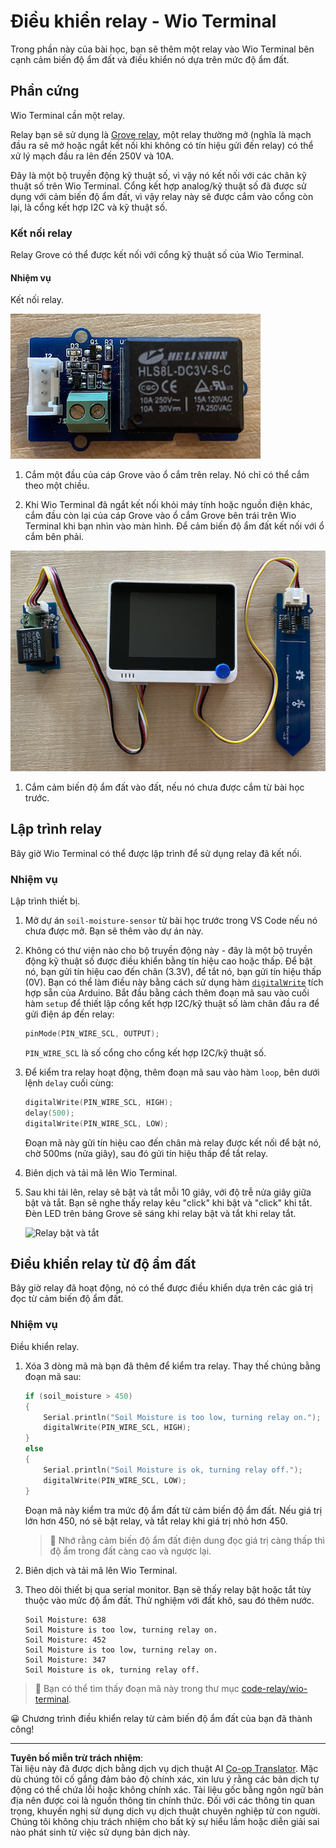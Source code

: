 <!--
CO_OP_TRANSLATOR_METADATA:
{
  "original_hash": "f3c5d8afa2ef6a0b425ef8ff20615cb4",
  "translation_date": "2025-08-28T01:56:37+00:00",
  "source_file": "2-farm/lessons/3-automated-plant-watering/wio-terminal-relay.md",
  "language_code": "vi"
}
-->
# Điều khiển relay - Wio Terminal

Trong phần này của bài học, bạn sẽ thêm một relay vào Wio Terminal bên cạnh cảm biến độ ẩm đất và điều khiển nó dựa trên mức độ ẩm đất.

## Phần cứng

Wio Terminal cần một relay.

Relay bạn sẽ sử dụng là [Grove relay](https://www.seeedstudio.com/Grove-Relay.html), một relay thường mở (nghĩa là mạch đầu ra sẽ mở hoặc ngắt kết nối khi không có tín hiệu gửi đến relay) có thể xử lý mạch đầu ra lên đến 250V và 10A.

Đây là một bộ truyền động kỹ thuật số, vì vậy nó kết nối với các chân kỹ thuật số trên Wio Terminal. Cổng kết hợp analog/kỹ thuật số đã được sử dụng với cảm biến độ ẩm đất, vì vậy relay này sẽ được cắm vào cổng còn lại, là cổng kết hợp I2C và kỹ thuật số.

### Kết nối relay

Relay Grove có thể được kết nối với cổng kỹ thuật số của Wio Terminal.

#### Nhiệm vụ

Kết nối relay.

![Một relay Grove](../../../../../translated_images/grove-relay.d426958ca210fbd0fb7983d7edc069d46c73a8b0a099d94797bd756f7b6bb6be.vi.png)

1. Cắm một đầu của cáp Grove vào ổ cắm trên relay. Nó chỉ có thể cắm theo một chiều.

1. Khi Wio Terminal đã ngắt kết nối khỏi máy tính hoặc nguồn điện khác, cắm đầu còn lại của cáp Grove vào ổ cắm Grove bên trái trên Wio Terminal khi bạn nhìn vào màn hình. Để cảm biến độ ẩm đất kết nối với ổ cắm bên phải.

![Relay Grove được kết nối với ổ cắm bên trái, và cảm biến độ ẩm đất được kết nối với ổ cắm bên phải](../../../../../translated_images/wio-relay-and-soil-moisture-sensor.ed722202d42babe0be5f4518cf13e8c2c81e8df21d37839266cbdb60cf30172d.vi.png)

1. Cắm cảm biến độ ẩm đất vào đất, nếu nó chưa được cắm từ bài học trước.

## Lập trình relay

Bây giờ Wio Terminal có thể được lập trình để sử dụng relay đã kết nối.

### Nhiệm vụ

Lập trình thiết bị.

1. Mở dự án `soil-moisture-sensor` từ bài học trước trong VS Code nếu nó chưa được mở. Bạn sẽ thêm vào dự án này.

2. Không có thư viện nào cho bộ truyền động này - đây là một bộ truyền động kỹ thuật số được điều khiển bằng tín hiệu cao hoặc thấp. Để bật nó, bạn gửi tín hiệu cao đến chân (3.3V), để tắt nó, bạn gửi tín hiệu thấp (0V). Bạn có thể làm điều này bằng cách sử dụng hàm [`digitalWrite`](https://www.arduino.cc/reference/en/language/functions/digital-io/digitalwrite/) tích hợp sẵn của Arduino. Bắt đầu bằng cách thêm đoạn mã sau vào cuối hàm `setup` để thiết lập cổng kết hợp I2C/kỹ thuật số làm chân đầu ra để gửi điện áp đến relay:

    ```cpp
    pinMode(PIN_WIRE_SCL, OUTPUT);
    ```

    `PIN_WIRE_SCL` là số cổng cho cổng kết hợp I2C/kỹ thuật số.

1. Để kiểm tra relay hoạt động, thêm đoạn mã sau vào hàm `loop`, bên dưới lệnh `delay` cuối cùng:

    ```cpp
    digitalWrite(PIN_WIRE_SCL, HIGH);
    delay(500);
    digitalWrite(PIN_WIRE_SCL, LOW);
    ```

    Đoạn mã này gửi tín hiệu cao đến chân mà relay được kết nối để bật nó, chờ 500ms (nửa giây), sau đó gửi tín hiệu thấp để tắt relay.

1. Biên dịch và tải mã lên Wio Terminal.

1. Sau khi tải lên, relay sẽ bật và tắt mỗi 10 giây, với độ trễ nửa giây giữa bật và tắt. Bạn sẽ nghe thấy relay kêu "click" khi bật và "click" khi tắt. Đèn LED trên bảng Grove sẽ sáng khi relay bật và tắt khi relay tắt.

    ![Relay bật và tắt](../../../../../images/relay-turn-on-off.gif)

## Điều khiển relay từ độ ẩm đất

Bây giờ relay đã hoạt động, nó có thể được điều khiển dựa trên các giá trị đọc từ cảm biến độ ẩm đất.

### Nhiệm vụ

Điều khiển relay.

1. Xóa 3 dòng mã mà bạn đã thêm để kiểm tra relay. Thay thế chúng bằng đoạn mã sau:

    ```cpp
    if (soil_moisture > 450)
    {
        Serial.println("Soil Moisture is too low, turning relay on.");
        digitalWrite(PIN_WIRE_SCL, HIGH);
    }
    else
    {
        Serial.println("Soil Moisture is ok, turning relay off.");
        digitalWrite(PIN_WIRE_SCL, LOW);
    }
    ```

    Đoạn mã này kiểm tra mức độ ẩm đất từ cảm biến độ ẩm đất. Nếu giá trị lớn hơn 450, nó sẽ bật relay, và tắt relay khi giá trị nhỏ hơn 450.

    > 💁 Nhớ rằng cảm biến độ ẩm đất điện dung đọc giá trị càng thấp thì độ ẩm trong đất càng cao và ngược lại.

1. Biên dịch và tải mã lên Wio Terminal.

1. Theo dõi thiết bị qua serial monitor. Bạn sẽ thấy relay bật hoặc tắt tùy thuộc vào mức độ ẩm đất. Thử nghiệm với đất khô, sau đó thêm nước.

    ```output
    Soil Moisture: 638
    Soil Moisture is too low, turning relay on.
    Soil Moisture: 452
    Soil Moisture is too low, turning relay on.
    Soil Moisture: 347
    Soil Moisture is ok, turning relay off.
    ```

> 💁 Bạn có thể tìm thấy đoạn mã này trong thư mục [code-relay/wio-terminal](../../../../../2-farm/lessons/3-automated-plant-watering/code-relay/wio-terminal).

😀 Chương trình điều khiển relay từ cảm biến độ ẩm đất của bạn đã thành công!

---

**Tuyên bố miễn trừ trách nhiệm**:  
Tài liệu này đã được dịch bằng dịch vụ dịch thuật AI [Co-op Translator](https://github.com/Azure/co-op-translator). Mặc dù chúng tôi cố gắng đảm bảo độ chính xác, xin lưu ý rằng các bản dịch tự động có thể chứa lỗi hoặc không chính xác. Tài liệu gốc bằng ngôn ngữ bản địa nên được coi là nguồn thông tin chính thức. Đối với các thông tin quan trọng, khuyến nghị sử dụng dịch vụ dịch thuật chuyên nghiệp từ con người. Chúng tôi không chịu trách nhiệm cho bất kỳ sự hiểu lầm hoặc diễn giải sai nào phát sinh từ việc sử dụng bản dịch này.